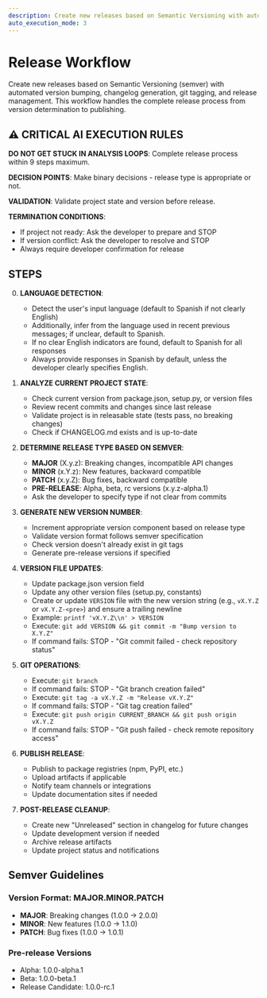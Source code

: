 ```yaml
---
description: Create new releases based on Semantic Versioning with automated workflow
auto_execution_mode: 3
---
```


# Release Workflow

Create new releases based on Semantic Versioning (semver) with automated version bumping, changelog generation, git tagging, and release management. This workflow handles the complete release process from version determination to publishing.

## ⚠️ CRITICAL AI EXECUTION RULES

**DO NOT GET STUCK IN ANALYSIS LOOPS**: Complete release process within 9 steps maximum.

**DECISION POINTS**: Make binary decisions - release type is appropriate or not.

**VALIDATION**: Validate project state and version before release.

**TERMINATION CONDITIONS**:
- If project not ready: Ask the developer to prepare and STOP
- If version conflict: Ask the developer to resolve and STOP
- Always require developer confirmation for release

## STEPS

0. **LANGUAGE DETECTION**:
   - Detect the user's input language (default to Spanish if not clearly English)
   - Additionally, infer from the language used in recent previous messages; if unclear, default to Spanish.
   - If no clear English indicators are found, default to Spanish for all responses
   - Always provide responses in Spanish by default, unless the developer clearly specifies English.

1. **ANALYZE CURRENT PROJECT STATE**:
   - Check current version from package.json, setup.py, or version files
   - Review recent commits and changes since last release
   - Validate project is in releasable state (tests pass, no breaking changes)
   - Check if CHANGELOG.md exists and is up-to-date

2. **DETERMINE RELEASE TYPE BASED ON SEMVER**:
   - **MAJOR** (X.y.z): Breaking changes, incompatible API changes
   - **MINOR** (x.Y.z): New features, backward compatible
   - **PATCH** (x.y.Z): Bug fixes, backward compatible
   - **PRE-RELEASE**: Alpha, beta, rc versions (x.y.z-alpha.1)
   - Ask the developer to specify type if not clear from commits

3. **GENERATE NEW VERSION NUMBER**:
   - Increment appropriate version component based on release type
   - Validate version format follows semver specification
   - Check version doesn't already exist in git tags
   - Generate pre-release versions if specified

4. **VERSION FILE UPDATES**:
   - Update package.json version field
   - Update any other version files (setup.py, constants)
   - Create or update `VERSION` file with the new version string (e.g., `vX.Y.Z` or `vX.Y.Z-<pre>`) and ensure a trailing newline
   - Example: `printf 'vX.Y.Z\\n' > VERSION`
   - Execute: `git add VERSION && git commit -m "Bump version to X.Y.Z"`
   - If command fails: STOP - "Git commit failed - check repository status"

6. **GIT OPERATIONS**:
   - Execute: `git branch`
   - If command fails: STOP - "Git branch creation failed"
   - Execute: `git tag -a vX.Y.Z -m "Release vX.Y.Z"`
   - If command fails: STOP - "Git tag creation failed"
   - Execute: `git push origin CURRENT_BRANCH && git push origin vX.Y.Z`
   - If command fails: STOP - "Git push failed - check remote repository access"

7. **PUBLISH RELEASE**:
   - Publish to package registries (npm, PyPI, etc.)
   - Upload artifacts if applicable
   - Notify team channels or integrations
   - Update documentation sites if needed

8. **POST-RELEASE CLEANUP**:
   - Create new "Unreleased" section in changelog for future changes
   - Update development version if needed
   - Archive release artifacts
   - Update project status and notifications

## Semver Guidelines

### Version Format: MAJOR.MINOR.PATCH
- **MAJOR**: Breaking changes (1.0.0 → 2.0.0)
- **MINOR**: New features (1.0.0 → 1.1.0)
- **PATCH**: Bug fixes (1.0.0 → 1.0.1)

### Pre-release Versions
- Alpha: 1.0.0-alpha.1
- Beta: 1.0.0-beta.1
- Release Candidate: 1.0.0-rc.1
